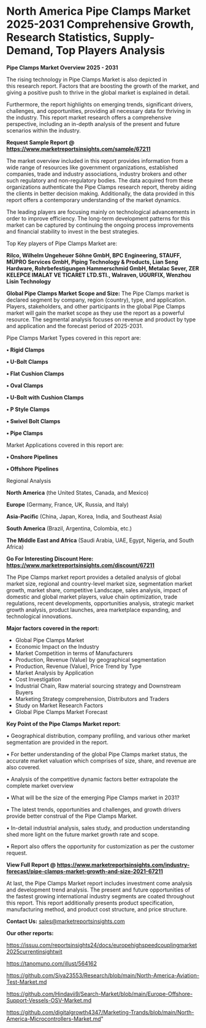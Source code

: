 # North America Pipe Clamps Market 2025-2031 Comprehensive Growth, Research Statistics, Supply-Demand,  Top Players Analysis

<Strong> Pipe Clamps Market Overview 2025 - 2031</strong>

The rising technology in Pipe Clamps Market is also depicted in this research report. Factors that are boosting the growth of the market, and giving a positive push to thrive in the global market is explained in detail.

Furthermore, the report highlights on emerging trends, significant drivers, challenges, and opportunities, providing all necessary data for thriving in the industry. This report market research offers a comprehensive perspective, including an in-depth analysis of the present and future scenarios within the industry.

<strong>Request Sample Report @ <a href=https://www.marketreportsinsights.com/sample/67211>https://www.marketreportsinsights.com/sample/67211</a></strong>

The market overview included in this report provides information from a wide range of resources like government organizations, established companies, trade and industry associations, industry brokers and other such regulatory and non-regulatory bodies. The data acquired from these organizations authenticate the Pipe Clamps research report, thereby aiding the clients in better decision making. Additionally, the data provided in this report offers a contemporary understanding of the market dynamics.

The leading players are focusing mainly on technological advancements in order to improve efficiency. The long-term development patterns for this market can be captured by continuing the ongoing process improvements and financial stability to invest in the best strategies.

Top Key players of Pipe Clamps Market are:

<strong>Rilco, Wilhelm Ungeheuer Söhne GmbH, BPC Engineering, STAUFF, MÜPRO Services GmbH, Piping Technology & Products, Lian Seng Hardware, Rohrbefestigungen Hammerschmid GmbH, Metalac Sever, ZER KELEPCE IMALAT VE TICARET LTD.STI., Walraven, UGURFIX, Wenzhou Lisin Technology</strong>

<strong><b>Global Pipe Clamps Market Scope and Size:</b></strong>
The Pipe Clamps market is declared segment by company, region (country), type, and application. Players, stakeholders, and other participants in the global Pipe Clamps market will gain the market scope as they use the report as a powerful resource. The segmental analysis focuses on revenue and product by type and application and the forecast period of 2025-2031.

Pipe Clamps Market Types covered in this report are:

<strong>• Rigid Clamps

• U-Bolt Clamps

• Flat Cushion Clamps

• Oval Clamps

• U-Bolt with Cushion Clamps

• P Style Clamps

• Swivel Bolt Clamps

• Pipe Clamps</strong>

Market Applications covered in this report are:

<strong>• Onshore Pipelines

• Offshore Pipelines</strong> 

Regional Analysis

<strong>North America</strong> (the United States, Canada, and Mexico)

<strong>Europe</strong> (Germany, France, UK, Russia, and Italy)

<strong>Asia-Pacific</strong> (China, Japan, Korea, India, and Southeast Asia)

<strong>South America</strong> (Brazil, Argentina, Colombia, etc.)

<strong>The Middle East and Africa</strong> (Saudi Arabia, UAE, Egypt, Nigeria, and South Africa)

<strong>Go For Interesting Discount Here: <a href=https://www.marketreportsinsights.com/discount/67211>https://www.marketreportsinsights.com/discount/67211</a></strong>

The Pipe Clamps market report provides a detailed analysis of global market size, regional and country-level market size, segmentation market growth, market share, competitive Landscape, sales analysis, impact of domestic and global market players, value chain optimization, trade regulations, recent developments, opportunities analysis, strategic market growth analysis, product launches, area marketplace expanding, and technological innovations.

<strong><b>Major factors covered in the report:</b></strong>
<ul>
  <li>Global Pipe Clamps Market </li>
  <li>Economic Impact on the Industry</li>
  <li>Market Competition in terms of Manufacturers</li>
  <li>Production, Revenue (Value) by geographical segmentation</li>
  <li>Production, Revenue (Value), Price Trend by Type</li>
  <li>Market Analysis by Application</li>
  <li>Cost Investigation</li>
  <li>Industrial Chain, Raw material sourcing strategy and Downstream Buyers</li>
  <li>Marketing Strategy comprehension, Distributors and Traders</li>
  <li>Study on Market Research Factors</li>
  <li>Global Pipe Clamps Market Forecast</li>
</ul>

<strong><b>Key Point of the Pipe Clamps Market report:</b></strong>

• Geographical distribution, company profiling, and various other market segmentation are provided in the report.

• For better understanding of the global Pipe Clamps market status, the accurate market valuation which comprises of size, share, and revenue are also covered.

• Analysis of the competitive dynamic factors better extrapolate the complete market overview

• What will be the size of the emerging Pipe Clamps market in 2031?

• The latest trends, opportunities and challenges, and growth drivers provide better construal of the Pipe Clamps Market.

• In-detail industrial analysis, sales study, and production understanding shed more light on the future market growth rate and scope.

• Report also offers the opportunity for customization as per the customer request.

<strong><b>View Full Report @ <a href=https://www.marketreportsinsights.com/industry-forecast/pipe-clamps-market-growth-and-size-2021-67211>https://www.marketreportsinsights.com/industry-forecast/pipe-clamps-market-growth-and-size-2021-67211</a></b></strong>


At last, the Pipe Clamps Market report includes investment come analysis and development trend analysis. The present and future opportunities of the fastest growing international industry segments are coated throughout this report. This report additionally presents product specification, manufacturing method, and product cost structure, and price structure.

<strong>Contact Us:</strong>
sales@marketreportsinsights.com

<strong>Our other reports:</strong>

<a href=https://issuu.com/reportsinsights24/docs/europehighspeedcouplingmarket2025currentinsightwit>https://issuu.com/reportsinsights24/docs/europehighspeedcouplingmarket2025currentinsightwit</a>

<a href=https://tanomuno.com/illust/564162>https://tanomuno.com/illust/564162</a>

<a href=https://github.com/Siya23553/Research/blob/main/North-America-Aviation-Test-Market.md>https://github.com/Siya23553/Research/blob/main/North-America-Aviation-Test-Market.md</a>

<a href=https://github.com/Hindavii9/Search-Market/blob/main/Europe-Offshore-Support-Vessels-OSV-Market.md>https://github.com/Hindavii9/Search-Market/blob/main/Europe-Offshore-Support-Vessels-OSV-Market.md</a>

<a href=https://github.com/digitalgrowth4347/Marketing-Trands/blob/main/North-America-Microcontrollers-Market.md>https://github.com/digitalgrowth4347/Marketing-Trands/blob/main/North-America-Microcontrollers-Market.md</a>"
